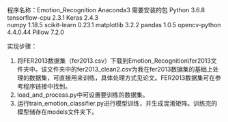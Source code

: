 程序名称：Emotion_Recognition
Anaconda3
需要安装的包
Python 3.6.8
tensorflow-cpu    2.3.1
Keras                              2.4.3   
numpy                              1.18.5
scikit-learn                       0.23.1
matplotlib                         3.2.2
pandas                             1.0.5
opencv-python                      4.4.0.44
Pillow                             7.2.0

实现步骤：
1. 将FER2013数据集（fer2013.csv）下载到Emotion_Recognition\fer2013文件夹中。该文件夹中的fer2013_clean2.csv为我在fer2013数据集的基础上处理的数据集，可直接用来训练，具体处理方式见论文。FER2013数据集可在参考程序链接中找到。
2. load_and_process.py中可设置要训练的数据集。
3. 运行train_emotion_classifier.py进行模型训练，并生成混淆矩阵。训练完的模型储存在models文件夹下。

